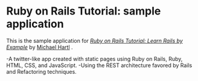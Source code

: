 

# Ruby on Rails Tutorial: sample application

This is the sample application for [*Ruby on Rails Tutorial: Learn Rails by Example*](http://railstutorial.org/)
by [Michael Hartl](http://michaelhartl.com/) .

-A twitter-like app created with static pages using Ruby on Rails, Ruby, HTML, CSS, and JavaScript.
-Using the REST architecture favored by Rails and Refactoring techniques.




